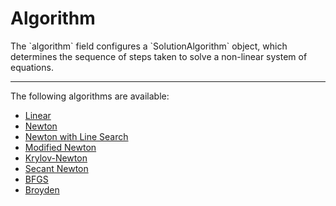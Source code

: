 # Algorithm

<p>The `algorithm` field configures a `SolutionAlgorithm` object, which
determines the sequence of steps taken to solve a non-linear system of
equations.</p>


<hr />

<p>The following algorithms are available:</p>
<ul>
<li><a href="Linear" >Linear</a></li>
<li><a href="Newton" >Newton</a></li>
<li><a href="Newton_with_Line_Search" >Newton with Line Search</a></li>
<li><a href="Modified_Newton" >Modified Newton</a></li>
<li><a href="Krylov-Newton" >Krylov-Newton</a></li>
<li><a href="Secant_Newton" >Secant Newton</a></li>
<li><a href="BFGS" >BFGS</a></li>
<li><a href="Broyden" >Broyden</a></li>
</ul>
